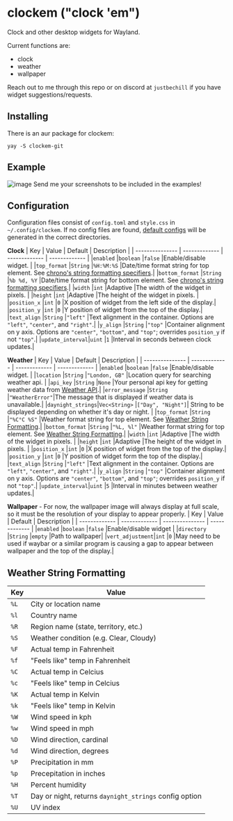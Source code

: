 # clockem ("clock 'em")
Clock and other desktop widgets for Wayland.

Current functions are:
- clock
- weather
- wallpaper

Reach out to me through this repo or on discord at `justbechill` if you have widget suggestions/requests.

## Installing
There is an aur package for clockem:
```
yay -S clockem-git
```

## Example
![image](https://github.com/user-attachments/assets/1bbc2ff1-c1d5-4895-8a21-f6e4608cba2f)
Send me your screenshots to be included in the examples!

## Configuration
Configuration files consist of `config.toml` and `style.css` in `~/.config/clockem`. If no config files are found, [default configs](https://github.com/JustBeChill/clockem/tree/main/default-configs) will be generated in the correct directories.

**Clock**
|       Key       |     Value     | Default        |  Description  |
| --------------- | ------------- | ------------- | ------------- |
|`enabled`        |`boolean`      |`false`        |Enable/disable widget.       |
|`top_format`     |`String`       |`%H:%M:%S`     |Date/time format string for top element. See [chrono's string formatting specifiers](https://docs.rs/chrono/latest/chrono/format/strftime/index.html#specifiers).|
|`bottom_format`  |`String`       |`%b %d, %Y`    |Date/time format string for bottom element. See [chrono's string formatting specifiers](https://docs.rs/chrono/latest/chrono/format/strftime/index.html#specifiers).|
|`width`          |`int`          |Adaptive       |The width of the widget in pixels. | 
|`height`         |`int`          |Adaptive       |The height of the widget in pixels. | 
|`position_x`     |`int`          |`0`            |X position of widget from the left side of the display.|
|`position_y`     |`int`          |`0`            |Y position of widget from the top of the display.|
|`text_align`     |`String`       |`"left"`       |Text alignment in the container. Options are `"left"`, `"center"`, and `"right"`.|
|`y_align`        |`String`       |`"top"`        |Container alignment on y axis. Options are `"center"`, `"bottom"`, and `"top"`; overrides `position_y` if not `"top"`.|
|`update_interval`|`uint`         |`1`            |Interval in seconds between clock updates.|

**Weather**
|       Key       |     Value     | Default        |  Description  |
| --------------- | ------------- | ------------- | ------------- |
|`enabled`        |`boolean`      |`false`        |Enable/disable widget.       |
|`location`       |`String`       |`"London, GB"` |Location query for searching weather api. |
|`api_key`        |`String`       |`None`         |Your personal api key for getting weather data from [Weather API](https://www.weatherapi.com/).|
|`error_message`  |`String`       |`"WeatherError"`|The message that is displayed if weather data is unavailable.|
|`daynight_strings`|`Vec<String>` |`["Day", "Night"]`| String to be displayed depending on whether it's day or night. |
|`top_format`     |`String`       |`"%C°C %S"`     |Weather format string for top element. See [Weather String Formatting](#weather-string-formatting).|
|`bottom_format`  |`String`       |`"%L, %l"`    |Weather format string for top element. See [Weather String Formatting](#weather-string-formatting).|
|`width`          |`int`          |Adaptive       |The width of the widget in pixels. | 
|`height`         |`int`          |Adaptive       |The height of the widget in pixels. | 
|`position_x`     |`int`          |`0`            |X position of widget from the top of the display.|
|`position_y`     |`int`          |`0`            |Y position of widget form the top of the display.|
|`text_align`     |`String`       |`"left"`       |Text alignment in the container. Options are `"left"`, `"center"`, and `"right"`.|
|`y_align`        |`String`       |`"top"`        |Container alignment on y axis. Options are `"center"`, `"bottom"`, and `"top"`; overrides `position_y` if not `"top"`.|
|`update_interval`|`uint`         |`5`            |Interval in minutes between weather updates.|

**Wallpaper** - For now, the wallpaper image will always display at full scale, so it must be the resolution of your display to appear properly.
|      Key      |     Value     | Default         |  Description  |
| ------------- | ------------- | --------------- | ------------- |
|`enabled`      |`boolean`      |`false`          |Enable/disable widget       |
|`directory`    |`String`       |`empty`          |Path to wallpaper|
|`vert_adjustment`|`int`       |`0`               |May need to be used if waybar or a similar program is causing a gap to appear between wallpaper and the top of the display.|

## Weather String Formatting
|   Key   |   Value  |
| ------- | -------- |
|`%L`     |City or location name                 |
|`%l`     |Country name                          |
|`%R`     |Region name (state, territory, etc.)  |
|`%S`     |Weather condition (e.g. Clear, Cloudy)|
|`%F`     |Actual temp in Fahrenheit             |
|`%f`     |"Feels like" temp in Fahrenheit       |
|`%C`     |Actual temp in Celcius                |
|`%c`     |"Feels like" temp in Celcius          |
|`%K`     |Actual temp in Kelvin                 |
|`%k`     |"Feels like" temp in Kelvin           |
|`%W`     |Wind speed in kph                     |
|`%w`     |Wind speed in mph                     |
|`%D`     |Wind direction, cardinal              |
|`%d`     |Wind direction, degrees               |
|`%P`     |Precipitation in mm                   |
|`%p`     |Precepitation in inches               |
|`%H`     |Percent humidity                      |
|`%T`     |Day or night, returns `daynight_strings` config option |
|`%U`     |UV index                              |
